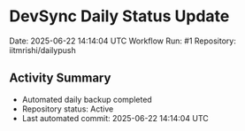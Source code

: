 # DevSync Daily Status Update
Date: 2025-06-22 14:14:04 UTC
Workflow Run: #1
Repository: iitmrishi/dailypush

## Activity Summary
- Automated daily backup completed
- Repository status: Active
- Last automated commit: 2025-06-22 14:14:04 UTC
